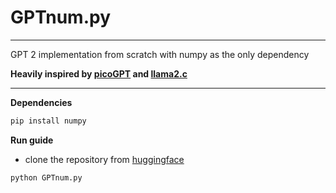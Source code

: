 # GPTnum.py
---

GPT 2 implementation from scratch with numpy as the only dependency

**Heavily inspired by [picoGPT](https://github.com/jaymody/picoGPT) and [llama2.c](https://github.com/karpathy/llama2.c)**


---

**Dependencies**
```bash
pip install numpy
```

**Run guide**

* clone the repository from [huggingface](https://huggingface.co/AI-bo/gptnum.py)
```bash
python GPTnum.py
```
